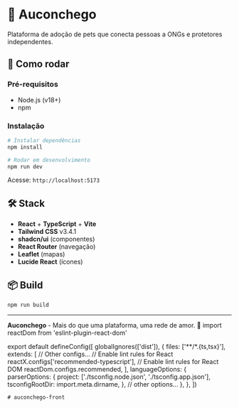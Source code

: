 # 🐾 Auconchego

Plataforma de adoção de pets que conecta pessoas a ONGs e protetores independentes.

## 🚀 Como rodar

### Pré-requisitos
- Node.js (v18+)
- npm

### Instalação

```bash
# Instalar dependências
npm install

# Rodar em desenvolvimento
npm run dev
```

Acesse: `http://localhost:5173`

## 🛠️ Stack

- **React** + **TypeScript** + **Vite**
- **Tailwind CSS** v3.4.1
- **shadcn/ui** (componentes)
- **React Router** (navegação)
- **Leaflet** (mapas)
- **Lucide React** (ícones)

## 📦 Build

```bash
npm run build
```

---

**Auconchego** - Mais do que uma plataforma, uma rede de amor. 💛
import reactDom from 'eslint-plugin-react-dom'

export default defineConfig([
  globalIgnores(['dist']),
  {
    files: ['**/*.{ts,tsx}'],
    extends: [
      // Other configs...
      // Enable lint rules for React
      reactX.configs['recommended-typescript'],
      // Enable lint rules for React DOM
      reactDom.configs.recommended,
    ],
    languageOptions: {
      parserOptions: {
        project: ['./tsconfig.node.json', './tsconfig.app.json'],
        tsconfigRootDir: import.meta.dirname,
      },
      // other options...
    },
  },
])
```
# auconchego-front
